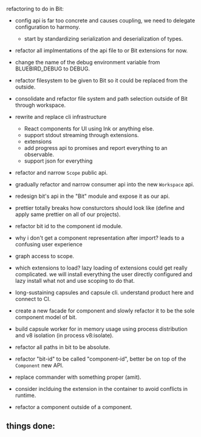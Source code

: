 refactoring to do in Bit:

- config api is far too concrete and causes coupling, we need to delegate configuration to harmony.
  - start by standardizing serialization and deserialization of types.
- refactor all implmentations of the api file to or Bit extensions for now.
- change the name of the debug environment variable from BLUEBIRD_DEBUG to DEBUG.
- refactor filesystem to be given to Bit so it could be replaced from the outside.
- consolidate and refactor file system and path selection outside of Bit through workspace.
- rewrite and replace cli infrastructure
  - React components for UI using Ink or anything else.
  - support stdout streaming through extensions.
  - extensions 
  - add progress api to promises and report everything to an observable.
  - support json for everything
- refactor and narrow `Scope` public api.
- gradually refactor and narrow consumer api into the new `Workspace` api.
- redesign bit's api in the "Bit" module and expose it as our api. 
- prettier totally breaks how consturctors should look like (define and apply same prettier on all of our projects).
- refactor bit id to the component id module.
- why i don't get a component representation after import? leads to a confusing user experience
- graph access to scope.
- which extensions to load? lazy loading of extensions could get really complicated. we will install everything the user directly configured and lazy install what not and use scoping to do that.
- long-sustaining capsules and capsule cli. understand product here and connect to CI.
- create a new facade for component and slowly refactor it to be the sole component model of bit.
- build capsule worker for in memory usage using process distribution and v8 isolation (in process v8:isolate).
- refactor all paths in bit to be absolute.
- refactor "bit-id" to be called "component-id", better be on top of the `Component` new API.
- replace commander with something proper (amit).
- consider inclduing the extension in the container to avoid conflicts in runtime.

- refactor a component outside of a component.

things done:
- 

